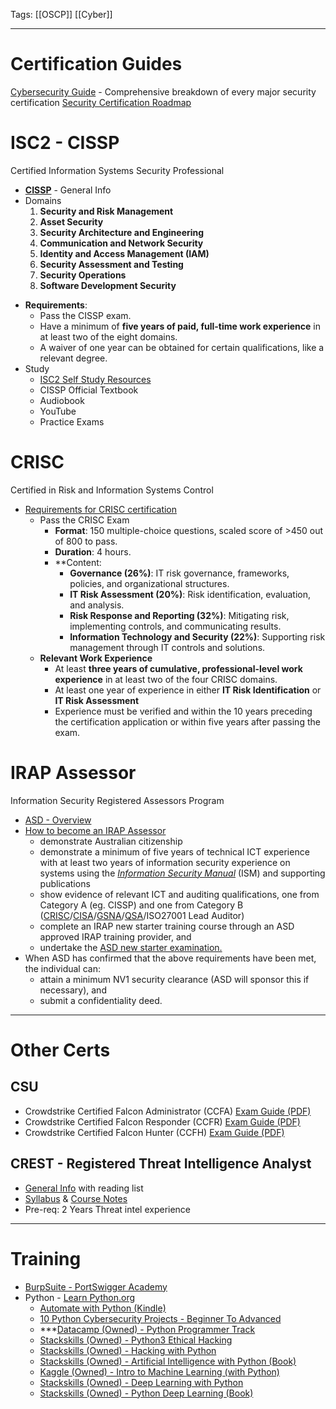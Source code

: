 Tags: [[OSCP]] [[Cyber]]

---
# Certification Guides
[Cybersecurity Guide](https://cybersecurityguide.org/) - Comprehensive breakdown of every major security certification
[Security Certification Roadmap](https://pauljerimy.com/security-certification-roadmap/)
# ISC2 - CISSP
Certified Information Systems Security Professional
* **[CISSP](https://www.isc2.org/Certifications/CISSP)** - General Info
* Domains  
    1. **Security and Risk Management**
    2. **Asset Security**
    3. **Security Architecture and Engineering**
    4. **Communication and Network Security**
    5. **Identity and Access Management (IAM)**
    6. **Security Assessment and Testing**
    7. **Security Operations**
    8. **Software Development Security**
- **Requirements**:
    - Pass the CISSP exam.
    - Have a minimum of **five years of paid, full-time work experience** in at least two of the eight domains. 
    - A waiver of one year can be obtained for certain qualifications, like a relevant degree.
- Study
	-  [ISC2 Self Study Resources](https://www.isc2.org/Training/Self-Study-Resources/CISSP)
	- CISSP Official Textbook
	- Audiobook
	- YouTube
	- Practice Exams

# CRISC
Certified in Risk and Information Systems Control
- [Requirements for CRISC certification](https://support.isaca.org/s/article/What-are-the-requirements-to-become-CRISC-certified)
	- Pass the CRISC Exam
		- **Format**: 150 multiple-choice questions, scaled score of >450 out of 800 to pass.
		- **Duration**: 4 hours.
		- **Content:
			- **Governance (26%)**: IT risk governance, frameworks, policies, and organizational structures.
			- **IT Risk Assessment (20%)**: Risk identification, evaluation, and analysis.
			- **Risk Response and Reporting (32%)**: Mitigating risk, implementing controls, and communicating results.
			- **Information Technology and Security (22%)**: Supporting risk management through IT controls and solutions.
	- **Relevant Work Experience**
		- At least **three years of cumulative, professional-level work experience** in at least two of the four CRISC domains.
		- At least one year of experience in either **IT Risk Identification** or **IT Risk Assessment**
		- Experience must be verified and within the 10 years preceding the certification application or within five years after passing the exam.
# IRAP Assessor
Information Security Registered Assessors Program
- [ASD - Overview](https://www.cyber.gov.au/irap)
- [How to become an IRAP Assessor](https://www.cyber.gov.au/resources-business-and-government/assessment-and-evaluation-programs/infosec-registered-assessors-program/who-are-irap-assessors)
	- demonstrate Australian citizenship
	- demonstrate a minimum of five years of technical ICT experience with at least two years of information security experience on systems using the [_Information Security Manual_](https://www.cyber.gov.au/resources-business-and-government/essential-cyber-security/ism "Information Security Manual (ISM)") (ISM) and supporting publications
	- show evidence of relevant ICT and auditing qualifications, one from Category A (eg. CISSP) and one from Category B ([CRISC](https://www.isaca.org/credentialing/crisc/get-crisc-certified)/[CISA](http://www.isaca.org/Certification/CISA-Certified-Information-Systems-Auditor/)/[GSNA](https://www.giac.org/certification/systems-network-auditor-gsna)/[QSA](https://www.pcisecuritystandards.org/assessors_and_solutions/become_qsa/)/ISO27001 Lead Auditor)
	- complete an IRAP new starter training course through an ASD approved IRAP training provider, and
	- undertake the [ASD new starter examination.](https://www.cyber.gov.au/resources-business-and-government/assessment-and-evaluation-programs/infosec-registered-assessors-program/who-are-asds-training-providers)
- When ASD has confirmed that the above requirements have been met, the individual can:
	- attain a minimum NV1 security clearance (ASD will sponsor this if necessary), and
	- submit a confidentiality deed. 

---
# Other Certs
## CSU
- Crowdstrike Certified Falcon Administrator (CCFA) [Exam Guide (PDF)](https://www.crowdstrike.com/wp-content/uploads/2024/10/ccfa-certification-guide.pdf)
- Crowdstrike Certified Falcon Responder (CCFR) [Exam Guide (PDF)](https://assets.crowdstrike.com/is/content/crowdstrikeinc/CCFR_CertificationGuidepdf)
- Crowdstrike Certified Falcon Hunter (CCFH) [Exam Guide (PDF)](https://assets.crowdstrike.com/is/content/crowdstrikeinc/ccfh-certification-exam-guidepdf)
## CREST - Registered Threat Intelligence Analyst
- [General Info](https://www.crest-approved.org/skills-certifications-careers/crest-registered-threat-intelligence-analyst/) with reading list
- [Syllabus](https://www.crest-approved.org/wp-content/uploads/2022/06/CREST-Registered-Threat-Intelligence-Analyst-Syllabus.pdf) & [Course Notes](https://www.crest-approved.org/wp-content/uploads/2022/06/CREST-Registered-Threat-Intelligence-Analyst-Examination-Notes-for-Candidates.pdf)
- Pre-req: 2 Years Threat intel experience

---
# Training
* [BurpSuite - PortSwigger Academy](https://portswigger.net/web-security)
* Python - [Learn Python.org](https://www.learnpython.org/)
	* [Automate with Python (Kindle)](https://www.amazon.com.au/Automate-Boring-Stuff-Python-Sweigart/dp/1593275994)
    * [10 Python Cybersecurity Projects - Beginner To Advanced](https://www.youtube.com/watch?v=kf1Zzcj2gV8&list=PLR0bgGon_WTJUGqvxr0reaqfpGd2ts29R&index=2)
    * ***[Datacamp (Owned) - Python Programmer Track](https://app.datacamp.com/learn/career-tracks/python-programmer)
    * [Stackskills (Owned) - Python3 Ethical Hacking](https://stackskills.com/courses/enrolled/1025194)
    * [Stackskills (Owned) - Hacking with Python](https://stackskills.com/courses/enrolled/376387)
    * [Stackskills (Owned) - Artificial Intelligence with Python (Book)](https://stackskills.com/courses/303786/lectures/4674836)
    * [Kaggle (Owned) - Intro to Machine Learning (with Python)](https://www.kaggle.com/learn/intro-to-machine-learning)
    * [Stackskills (Owned) - Deep Learning with Python](https://stackskills.com/courses/enrolled/122971)
    * [Stackskills (Owned) - Python Deep Learning (Book)](https://stackskills.com/courses/enrolled/296315)